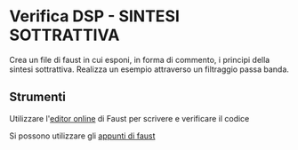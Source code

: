 # Verifica DSP - SINTESI SOTTRATTIVA

Crea un file di faust in cui esponi, in forma di commento, i principi della sintesi sottrattiva. Realizza un esempio attraverso un filtraggio passa banda.


## Strumenti

Utilizzare l'[editor online](https://faust.grame.fr/tools/editor/index.html) di Faust per scrivere e verificare il codice
 
Si possono utilizzare gli [appunti di faust](https://github.com/LSSN/dsp-appunti/blob/master/BN/BN-appunti-faust.md)
